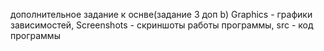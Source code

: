 дополнительное задание к оснве(задание 3 доп b)
Graphics - графики зависимостей,
Screenshots - скриншоты работы программы,
src - код программы
